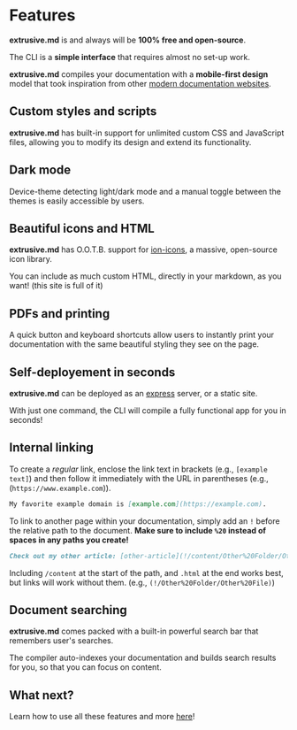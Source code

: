 # Features

**extrusive.md** is and always will be **100% free and open-source**.

The CLI is a **simple interface** that requires almost no set-up work.

**extrusive.md** compiles your documentation with a **mobile-first design** model that took inspiration from other <a href="https://react.dev/" target="_blank" rel="noreferrer noopener">modern documentation websites</a>.

## Custom styles and scripts

**extrusive.md** has built-in support for unlimited custom CSS and JavaScript files, allowing you to modify its design and extend its functionality.

## Dark mode

Device-theme detecting light/dark mode and a manual toggle between the themes is easily accessible by users.

## Beautiful icons and HTML

**extrusive.md** has O.O.T.B. support for <a href="https://ionic.io/ionicons" target="_blank" rel="noreferrer noopener">ion-icons</a>, a massive, open-source icon library.

You can include as much custom HTML, directly in your markdown, as you want! (this site is full of it)

## PDFs and printing

A quick button and keyboard shortcuts allow users to instantly print your documentation with the same beautiful styling they see on the page.

## Self-deployement in seconds

**extrusive.md** can be deployed as an <a href="https://expressjs.com/" target="_blank" rel="noopener noreferer">express</a> server, or a static site.

With just one command, the CLI will compile a fully functional app for you in seconds!

## Internal linking

To create a _regular_ link, enclose the link text in brackets (e.g., `[example text]`) and then follow it immediately with the URL in parentheses (e.g., (`https://www.example.com`)).

```markdown
My favorite example domain is [example.com](https://example.com).
```

To link to another page within your documentation, simply add an `!` before the relative path to the document. **Make sure to include `%20` instead of spaces in any paths you create!**

```markdown
Check out my other article: [other-article](!/content/Other%20Folder/Other%20File.html)
```

Including `/content` at the start of the path, and `.html` at the end works best, but links will work without them. (e.g., `(!/Other%20Folder/Other%20File)`)

## Document searching

**extrusive.md** comes packed with a built-in powerful search bar that remembers user's searches.

The compiler auto-indexes your documentation and builds search results for you, so that you can focus on content.

## What next?

Learn how to use all these features and more [here](!/Get%20Started/Quick%20Start)!
